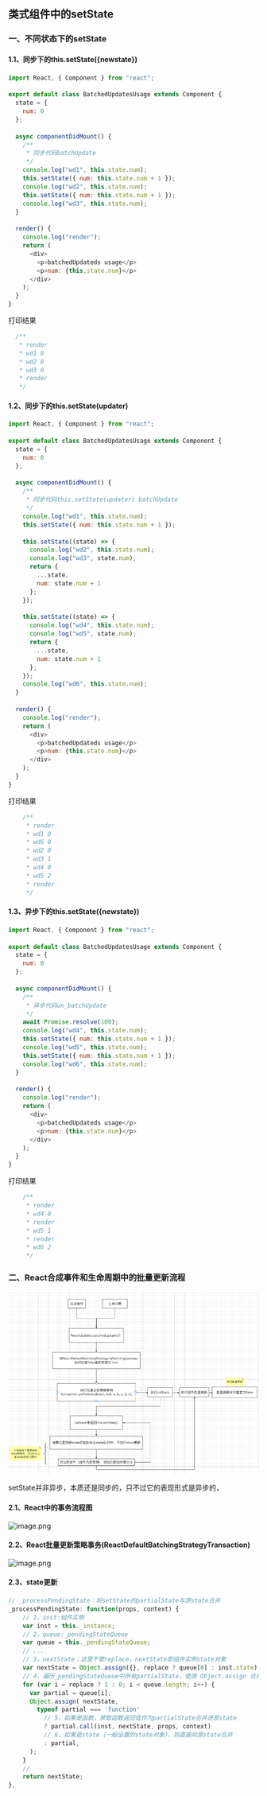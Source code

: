 ## 类式组件中的setState

### 一、不同状态下的setState

#### 1.1、同步下的this.setState({newstate})

```js
import React, { Component } from "react";

export default class BatchedUpdatesUsage extends Component {
  state = {
    num: 0
  };

  async componentDidMount() {
    /**
     * 同步代码batchUpdate
     */
    console.log("wd1", this.state.num);
    this.setState({ num: this.state.num + 1 });
    console.log("wd2", this.state.num);
    this.setState({ num: this.state.num + 1 });
    console.log("wd3", this.state.num);
  }

  render() {
    console.log("render");
    return (
      <div>
        <p>batchedUpdateds usage</p>
        <p>num: {this.state.num}</p>
      </div>
    );
  }
}

```

打印结果

```js
  /**
   * render
   * wd1 0
   * wd2 0
   * wd3 0
   * render
   */
```

#### 1.2、同步下的this.setState(updater)

```js
import React, { Component } from "react";

export default class BatchedUpdatesUsage extends Component {
  state = {
    num: 0
  };

  async componentDidMount() {
    /**
     * 同步代码this.setState(updater) batchUpdate
     */
    console.log("wd1", this.state.num);
    this.setState({ num: this.state.num + 1 });

    this.setState((state) => {
      console.log("wd2", this.state.num);
      console.log("wd3", state.num);
      return {
        ...state,
        num: state.num + 1
      };
    });

    this.setState((state) => {
      console.log("wd4", this.state.num);
      console.log("wd5", state.num);
      return {
        ...state,
        num: state.num + 1
      };
    });
    console.log("wd6", this.state.num);
  }

  render() {
    console.log("render");
    return (
      <div>
        <p>batchedUpdateds usage</p>
        <p>num: {this.state.num}</p>
      </div>
    );
  }
}

```

打印结果

```js
    /**
     * render
     * wd1 0
     * wd6 0
     * wd2 0
     * wd3 1
     * wd4 0
     * wd5 2
     * render
     */
```

#### 1.3、异步下的this.setState({newstate})

```js
import React, { Component } from "react";

export default class BatchedUpdatesUsage extends Component {
  state = {
    num: 0
  };

  async componentDidMount() {
    /**
     * 异步代码un_batchUpdate
     */
    await Promise.resolve(100);
    console.log("wd4", this.state.num);
    this.setState({ num: this.state.num + 1 });
    console.log("wd5", this.state.num);
    this.setState({ num: this.state.num + 1 });
    console.log("wd6", this.state.num);
  }

  render() {
    console.log("render");
    return (
      <div>
        <p>batchedUpdateds usage</p>
        <p>num: {this.state.num}</p>
      </div>
    );
  }
}

```

打印结果

```js
    /**
     * render
     * wd4 0
     * render
     * wd5 1
     * render
     * wd6 2
     */
```

### 二、React合成事件和生命周期中的批量更新流程

![image-20211217130015211](https://raw.githubusercontent.com/wanglufei561/picture_repo/master/assets/image-20220410135754524.png)

setState并非异步，本质还是同步的，只不过它的表现形式是异步的，

#### 2.1、React中的事务流程图

![image.png](https://p3-juejin.byteimg.com/tos-cn-i-k3u1fbpfcp/a65dbe50540f4a33ac6ef8ce5221f96c~tplv-k3u1fbpfcp-watermark.awebp)

#### 2.2、React批量更新策略事务(ReactDefaultBatchingStrategyTransaction)

![image.png](https://p6-juejin.byteimg.com/tos-cn-i-k3u1fbpfcp/e7e4a3118f394c1b89c4f6fdb93ff4bf~tplv-k3u1fbpfcp-watermark.awebp)

#### 2.3、state更新

```js
// _processPendingState：将setState的partialState与原state合并
_processPendingState: function(props, context) {
    // 1，inst:组件实例
    var inst = this._instance;
    // 2，queue:_pendingStateQueue
    var queue = this._pendingStateQueue;
    // ...
    // 3，nextState：这里不管replace，nextState即组件实例state对象
    var nextState = Object.assign({}, replace ? queue[0] : inst.state);
    // 4，遍历_pendingStateQueue中所有partialState，使用 Object.assign 合并到原state内
    for (var i = replace ? 1 : 0; i < queue.length; i++) {
      var partial = queue[i];
      Object.assign( nextState,
        typeof partial === 'function'
          // 5，如果是函数，获取函数返回值作为partialState合并进原state
          ? partial.call(inst, nextState, props, context)
          // 6，如果是state（一般设置的state对象），则直接向原state合并
          : partial,
      );
    }
    // 
    return nextState;
},

```


